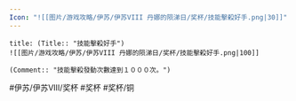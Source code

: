 ```yaml
---
Icon: "![[图片/游戏攻略/伊苏/伊苏VIII 丹娜的陨涕日/奖杯/技能擊殺好手.png|30]]"
---
```

```ad-common-bronze-trophy
title: (Title:: "技能擊殺好手")
![[图片/游戏攻略/伊苏/伊苏VIII 丹娜的陨涕日/奖杯/技能擊殺好手.png|100]]

(Comment:: "技能擊殺發動次數達到１０００次。")
```

#伊苏/伊苏VIII/奖杯 #奖杯 #奖杯/铜
